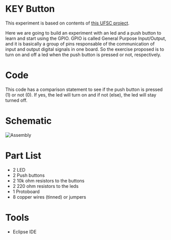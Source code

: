 # KEY Button

This experiment is based on contents of [this UFSC project](http://www.lisha.ufsc.br/teaching/quark/).

Here we are going to build an experiment with an led and a push button to learn and start using the GPIO. GPIO is called General Purpose Input/Output, and it is basically a group of pins responsable of the communication of input and output digital signals in one board.
So the exercise proposed is to turn on and off a led when the push button is pressed or not, respectively.

# Code

This code has a comparison statement to see if the push button is pressed (1) or not (0). If yes, the led will turn on and if not (else), the led will stay turned off.

# Schematic
![Assembly](https://github.com/leticiacoelho/EmbeddedSystems/blob/master/Arduino/Image/Led_key.png)

# Part List
* 2 LED
* 2 Push buttons
* 2 10k ohm resistors to the buttons
* 2 220 ohm resistors to the leds
* 1 Protoboard
* 8 copper wires (tinned) or jumpers

# Tools
* Eclipse IDE
